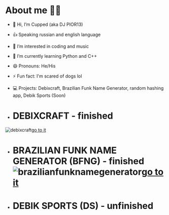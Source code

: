 # About me 🙍‍♂️

- 👋 Hi, I’m Cupped (aka DJ PIOR13)
- 👍 Speaking russian and english language
- 👀 I’m interested in coding and music
- 🌱 I’m currently learning Python and C++
- 😄 Pronouns: He/His
- ⚡ Fun fact: I'm scared of dogs lol
- 💻 Projects: Debixcraft, Brazilian Funk Name Generator, random hashing app, Debik Sports (Soon)

- # DEBIXCRAFT - finished
 ![debixcraft](https://github.com/wcupped/wcupped/assets/134646828/07ae8552-0f0f-4471-88f4-711ba0e9d409)[go to it](https://github.com/wcupped/debixcraft)


- # BRAZILIAN FUNK NAME GENERATOR (BFNG) - finished ![brazilianfunknamegenerator](https://github.com/wcupped/wcupped/assets/134646828/361830ef-378e-412b-8a7c-837ce8bb0765)[go to it](https://github.com/wcupped/brazilianfunknamegenerator)


- # DEBIK SPORTS (DS) - unfinished
